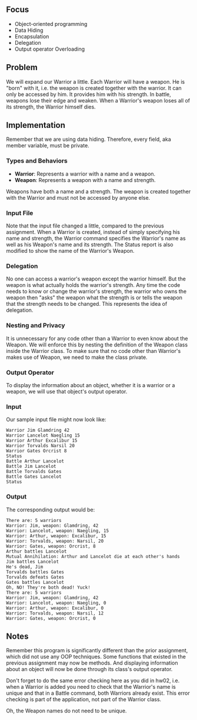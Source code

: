 ## Focus

- Object-oriented programming
- Data Hiding
- Encapsulation
- Delegation
- Output operator Overloading

## Problem

We will expand our Warrior a little. Each Warrior will have a weapon. He is "born" with it, i.e. the weapon is created together with the warrior. It can only be accessed by him. It provides him with his strength. In battle, weapons lose their edge and weaken. When a Warrior's weapon loses all of its strength, the Warrior himself dies.

## Implementation

Remember that we are using data hiding. Therefore, every field, aka member variable, must be private.

### Types and Behaviors

- **Warrior**: Represents a warrior with a name and a weapon.
- **Weapon**: Represents a weapon with a name and strength.

Weapons have both a name and a strength. The weapon is created together with the Warrior and must not be accessed by anyone else.

### Input File

Note that the input file changed a little, compared to the previous assignment. When a Warrior is created, instead of simply specifying his name and strength, the Warrior command specifies the Warrior's name as well as his Weapon's name and its strength. The Status report is also modified to show the name of the Warrior's Weapon.

### Delegation

No one can access a warrior's weapon except the warrior himself. But the weapon is what actually holds the warrior's strength. Any time the code needs to know or change the warrior's strength, the warrior who owns the weapon then "asks" the weapon what the strength is or tells the weapon that the strength needs to be changed. This represents the idea of delegation.

### Nesting and Privacy

It is unnecessary for any code other than a Warrior to even know about the Weapon. We will enforce this by nesting the definition of the Weapon class inside the Warrior class. To make sure that no code other than Warrior's makes use of Weapon, we need to make the class private.

### Output Operator

To display the information about an object, whether it is a warrior or a weapon, we will use that object's output operator.

### Input

Our sample input file might now look like:

```
Warrior Jim Glamdring 42
Warrior Lancelot Naegling 15
Warrior Arthur Excalibur 15
Warrior Torvalds Narsil 20
Warrior Gates Orcrist 8
Status
Battle Arthur Lancelot
Battle Jim Lancelot
Battle Torvalds Gates
Battle Gates Lancelot
Status
```

### Output

The corresponding output would be:

```
There are: 5 warriors
Warrior: Jim, weapon: Glamdring, 42
Warrior: Lancelot, weapon: Naegling, 15
Warrior: Arthur, weapon: Excalibur, 15
Warrior: Torvalds, weapon: Narsil, 20
Warrior: Gates, weapon: Orcrist, 8
Arthur battles Lancelot
Mutual Annihilation: Arthur and Lancelot die at each other's hands
Jim battles Lancelot
He's dead, Jim
Torvalds battles Gates
Torvalds defeats Gates
Gates battles Lancelot
Oh, NO! They're both dead! Yuck!
There are: 5 warriors
Warrior: Jim, weapon: Glamdring, 42
Warrior: Lancelot, weapon: Naegling, 0
Warrior: Arthur, weapon: Excalibur, 0
Warrior: Torvalds, weapon: Narsil, 12
Warrior: Gates, weapon: Orcrist, 0
```

## Notes

Remember this program is significantly different than the prior assignment, which did not use any OOP techniques. Some functions that existed in the previous assignment may now be methods. And displaying information about an object will now be done through its class's output operator.

Don't forget to do the same error checking here as you did in hw02, i.e. when a Warrior is added you need to check that the Warrior's name is unique and that in a Battle command, both Warriors already exist. This error checking is part of the application, not part of the Warrior class.

Oh, the Weapon names do not need to be unique.
